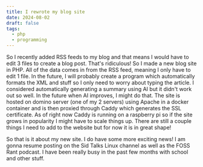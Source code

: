 ```yaml
---
title: I rewrote my blog site
date: 2024-08-02
draft: false
tags:
  - php
  - programming
---
```

So I recently added RSS feeds to my blog and that means I would have to edit 3 files to create a blog post. That's ridiculous! So I made a new blog site in PHP. All of the data comes in from the RSS feed, meaning I only have to edit 1 file. In the future, I will probably create a program which automatically formats the XML and stuff so I only need to worry about typing the article. I considered automatically generating a summary using AI but it didn't work out so well. In the future when AI improves, I might do that. The site is hosted on domino server (one of my 2 servers) using Apache in a docker container and is then proxied through Caddy which generates the SSL certificate. As of right now Caddy is running on a raspberry pi so if the site grows in popularity I might have to scale things up. There are still a couple things I need to add to the website but for now it is in great shape!  
  
So that is it about my new site. I do have some more exciting news! I am gonna resume posting on the Sid Talks Linux channel as well as the FOSS Rant podcast. I have been really busy in the past few months with school and other stuff.
